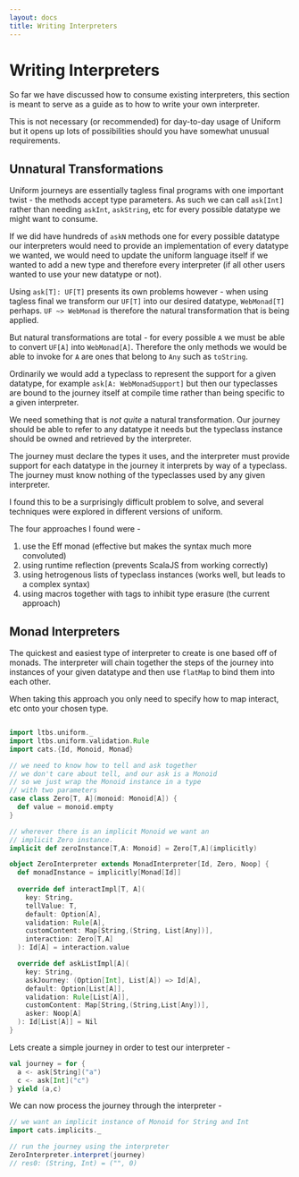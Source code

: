 ```yaml
---
layout: docs
title: Writing Interpreters
---
```


# Writing Interpreters

So far we have discussed how to consume existing interpreters, this
section is meant to serve as a guide as to how to write your own interpreter.

This is not necessary (or recommended) for day-to-day usage of Uniform
but it opens up lots of possibilities should you have somewhat unusual
requirements.

## Unnatural Transformations

Uniform journeys are essentially tagless final programs with one
important twist - the methods accept type parameters. As such we
can call `ask[Int]` rather than needing `askInt`, `askString`, etc for
every possible datatype we might want to consume.

If we did have hundreds of `askN` methods one for every
possible datatype our interpreters would need to provide an
implementation of every datatype we wanted, we would need to
update the uniform language itself if we wanted to add a new type and
therefore every interpreter (if all other users wanted to use your new
datatype or not).

Using `ask[T]: UF[T]` presents its own problems however - when using tagless
final we transform our `UF[T]` into our desired datatype,
`WebMonad[T]` perhaps. `UF ~> WebMonad` is therefore the natural
transformation that is being applied.

But natural transformations are total - for every possible `A` we must
be able to convert `UF[A]` into `WebMonad[A]`. Therefore the only methods
we would be able to invoke for `A` are ones that belong to `Any` such
as `toString`.

Ordinarily we would add a typeclass to represent the support for a
given datatype, for example `ask[A: WebMonadSupport]` but then our
typeclasses are bound to the journey itself at compile time rather
than being specific to a given interpreter.

We need something that is _not quite_ a natural transformation. Our
journey should be able to refer to any datatype it needs but the
typeclass instance should be owned and retrieved by the interpreter.

The journey must declare the types it uses, and the interpreter must
provide support for each datatype in the journey it interprets by way
of a typeclass. The journey must know nothing of the typeclasses used
by any given interpreter.

I found this to be a surprisingly difficult problem to solve, and
several techniques were explored in different versions of uniform.

The four approaches I found were - 

1. use the Eff monad 
   (effective but makes the syntax much more convoluted)
2. using runtime reflection 
   (prevents ScalaJS from working correctly)
3. using hetrogenous lists of typeclass instances 
   (works well, but leads to a complex syntax) 
4. using macros together with tags to inhibit type erasure
   (the current approach)

## Monad Interpreters 

The quickest and easiest type of interpreter to create is one based
off of monads. The interpreter will chain together the steps of the
journey into instances of your given datatype and then use `flatMap`
to bind them into each other.

When taking this approach you only need to specify how to map
interact, etc onto your chosen type. 

```scala

import ltbs.uniform._
import ltbs.uniform.validation.Rule
import cats.{Id, Monoid, Monad}

// we need to know how to tell and ask together
// we don't care about tell, and our ask is a Monoid
// so we just wrap the Monoid instance in a type
// with two parameters
case class Zero[T, A](monoid: Monoid[A]) { 
  def value = monoid.empty
}

// wherever there is an implicit Monoid we want an
// implicit Zero instance. 
implicit def zeroInstance[T,A: Monoid] = Zero[T,A](implicitly)

object ZeroInterpreter extends MonadInterpreter[Id, Zero, Noop] { 
  def monadInstance = implicitly[Monad[Id]]
  
  override def interactImpl[T, A](
    key: String,
    tellValue: T,
    default: Option[A],
    validation: Rule[A],
    customContent: Map[String,(String, List[Any])],
    interaction: Zero[T,A]
  ): Id[A] = interaction.value

  override def askListImpl[A](
    key: String,
    askJourney: (Option[Int], List[A]) => Id[A],
    default: Option[List[A]],
    validation: Rule[List[A]],
    customContent: Map[String,(String,List[Any])],
    asker: Noop[A]
  ): Id[List[A]] = Nil
}
```

Lets create a simple journey in order to test our interpreter -

```scala
val journey = for {
  a <- ask[String]("a")
  c <- ask[Int]("c")
} yield (a,c)
```

We can now process the journey through the interpreter - 

```scala
// we want an implicit instance of Monoid for String and Int
import cats.implicits._  

// run the journey using the interpreter
ZeroInterpreter.interpret(journey)
// res0: (String, Int) = ("", 0)
```
